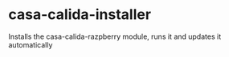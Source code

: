 # casa-calida-installer
Installs the casa-calida-razpberry module, runs it and updates it automatically

